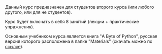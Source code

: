Данный курс предназначен для студентов второго курса (или любого другого, или для не студентов). 

Курс будет включать в себя 8 занятий (лекции + практические упражнения).

Основным учебником курса является книга "A Byte of Python", русская версия которого расположена в папке "Materials" (скачать можно по [ссылке](https://github.com/KoppeKTop/practical_programming_2017/blob/master/Materials/AByteofPythonRussian-2.01.pdf)). 

